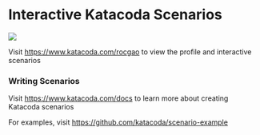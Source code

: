 # Interactive Katacoda Scenarios

[![](http://shields.katacoda.com/katacoda/rocgao/count.svg)](https://www.katacoda.com/rocgao "Get your profile on Katacoda.com")

Visit https://www.katacoda.com/rocgao to view the profile and interactive scenarios

### Writing Scenarios
Visit https://www.katacoda.com/docs to learn more about creating Katacoda scenarios

For examples, visit https://github.com/katacoda/scenario-example
